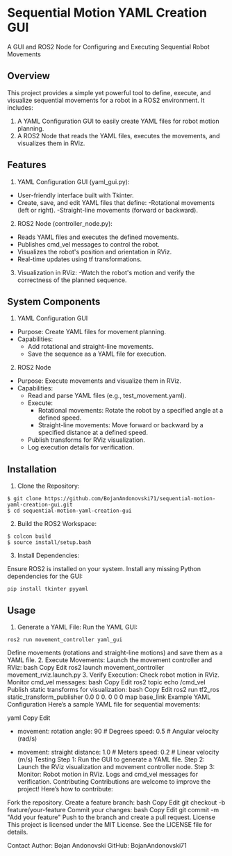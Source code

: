 # Sequential Motion YAML Creation GUI
A GUI and ROS2 Node for Configuring and Executing Sequential Robot Movements

## Overview
This project provides a simple yet powerful tool to define, execute, and visualize sequential movements for a robot in a ROS2 environment. It includes:

1. A YAML Configuration GUI to easily create YAML files for robot motion planning.
2. A ROS2 Node that reads the YAML files, executes the movements, and visualizes them in RViz.

## Features
1. YAML Configuration GUI (yaml_gui.py):  
  - User-friendly interface built with Tkinter.
  - Create, save, and edit YAML files that define:
    -Rotational movements (left or right).
    -Straight-line movements (forward or backward).
2. ROS2 Node (controller_node.py):
  - Reads YAML files and executes the defined movements.
  - Publishes cmd_vel messages to control the robot.
  - Visualizes the robot's position and orientation in RViz.
  - Real-time updates using tf transformations.
3. Visualization in RViz:
  -Watch the robot's motion and verify the correctness of the planned sequence.

## System Components
1. YAML Configuration GUI
- Purpose: Create YAML files for movement planning.
- Capabilities:
  - Add rotational and straight-line movements.
  - Save the sequence as a YAML file for execution.
2. ROS2 Node
- Purpose: Execute movements and visualize them in RViz.
- Capabilities:
    - Read and parse YAML files (e.g., test_movement.yaml).
    - Execute:
        - Rotational movements: Rotate the robot by a specified angle at a defined speed.
        - Straight-line movements: Move forward or backward by a specified distance at a defined speed.
    - Publish transforms for RViz visualization.
    - Log execution details for verification.

## Installation
1. Clone the Repository:
```
$ git clone https://github.com/BojanAndonovski71/sequential-motion-yaml-creation-gui.git
$ cd sequential-motion-yaml-creation-gui
```

2. Build the ROS2 Workspace:
```
$ colcon build
$ source install/setup.bash
```

3. Install Dependencies:

Ensure ROS2 is installed on your system.
Install any missing Python dependencies for the GUI:
```
pip install tkinter pyyaml
```

## Usage
1. Generate a YAML File:
Run the YAML GUI:
```
ros2 run movement_controller yaml_gui
```
Define movements (rotations and straight-line motions) and save them as a YAML file.
2. Execute Movements:
Launch the movement controller and RViz:
bash
Copy
Edit
ros2 launch movement_controller movement_rviz.launch.py
3. Verify Execution:
Check robot motion in RViz.
Monitor cmd_vel messages:
bash
Copy
Edit
ros2 topic echo /cmd_vel
Publish static transforms for visualization:
bash
Copy
Edit
ros2 run tf2_ros static_transform_publisher 0.0 0 0. 0 0 0 map base_link
Example YAML Configuration
Here’s a sample YAML file for sequential movements:

yaml
Copy
Edit
- movement: rotation
  angle: 90    # Degrees
  speed: 0.5   # Angular velocity (rad/s)

- movement: straight
  distance: 1.0  # Meters
  speed: 0.2     # Linear velocity (m/s)
Testing
Step 1: Run the GUI to generate a YAML file.
Step 2: Launch the RViz visualization and movement controller node.
Step 3: Monitor:
Robot motion in RViz.
Logs and cmd_vel messages for verification.
Contributing
Contributions are welcome to improve the project! Here’s how to contribute:

Fork the repository.
Create a feature branch:
bash
Copy
Edit
git checkout -b feature/your-feature
Commit your changes:
bash
Copy
Edit
git commit -m "Add your feature"
Push to the branch and create a pull request.
License
This project is licensed under the MIT License. See the LICENSE file for details.

Contact
Author: Bojan Andonovski
GitHub: BojanAndonovski71
